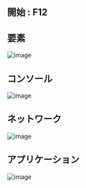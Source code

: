## 開始 : F12

## 要素
![image](https://user-images.githubusercontent.com/1501327/145752396-2e5180e9-4e68-4c6c-a028-929a643966ef.png)

## コンソール
![image](https://user-images.githubusercontent.com/1501327/145752639-f28a5a5b-945b-4ac9-be64-6e49e99fca00.png)

## ネットワーク
![image](https://user-images.githubusercontent.com/1501327/145753473-23ec008e-590c-485c-8c86-90c3fe52bf27.png)

## アプリケーション
![image](https://user-images.githubusercontent.com/1501327/145753367-c3900903-8cc2-46f7-961d-e491bd885fd2.png)
